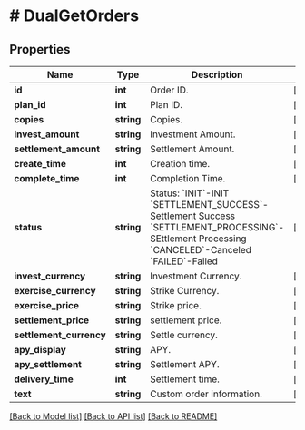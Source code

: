 # # DualGetOrders

## Properties

Name | Type | Description | Notes
------------ | ------------- | ------------- | -------------
**id** | **int** | Order ID. | [optional] 
**plan_id** | **int** | Plan ID. | [optional] 
**copies** | **string** | Copies. | [optional] 
**invest_amount** | **string** | Investment Amount. | [optional] 
**settlement_amount** | **string** | Settlement Amount. | [optional] 
**create_time** | **int** | Creation time. | [optional] 
**complete_time** | **int** | Completion Time. | [optional] 
**status** | **string** | Status:  &#x60;INIT&#x60;-INIT &#x60;SETTLEMENT_SUCCESS&#x60;-Settlement Success &#x60;SETTLEMENT_PROCESSING&#x60;-SEttlement Processing &#x60;CANCELED&#x60;-Canceled &#x60;FAILED&#x60;-Failed | [optional] 
**invest_currency** | **string** | Investment Currency. | [optional] 
**exercise_currency** | **string** | Strike Currency. | [optional] 
**exercise_price** | **string** | Strike price. | [optional] 
**settlement_price** | **string** | settlement price. | [optional] 
**settlement_currency** | **string** | Settle currency. | [optional] 
**apy_display** | **string** | APY. | [optional] 
**apy_settlement** | **string** | Settlement APY. | [optional] 
**delivery_time** | **int** | Settlement time. | [optional] 
**text** | **string** | Custom order information. | [optional] 

[[Back to Model list]](../../README.md#documentation-for-models) [[Back to API list]](../../README.md#documentation-for-api-endpoints) [[Back to README]](../../README.md)
